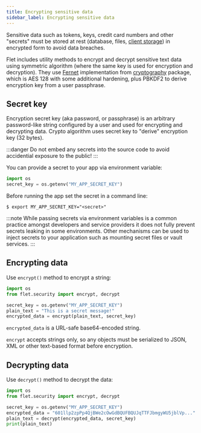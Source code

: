 ```yaml
---
title: Encrypting sensitive data
sidebar_label: Encrypting sensitive data
---
```


Sensitive data such as tokens, keys, credit card numbers and other "secrets" must be stored at rest (database, files, [client storage](/docs/cookbook/client-storage)) in encrypted form to avoid data breaches.

Flet includes utility methods to encrypt and decrypt sensitive text data using symmetric algorithm (where the same key is used for encryption and decryption). They use [Fernet](https://github.com/fernet/spec/blob/master/Spec.md) implementation from [cryptography](https://pypi.org/project/cryptography/) package, which is AES 128 with some additional hardening, plus PBKDF2 to derive encryption key from a user passphrase.

## Secret key

Encryption secret key (aka password, or passphrase) is an arbitrary password-like string configured by a user and used for encrypting and decrypting data. Crypto algorithm uses secret key to "derive" encryption key (32 bytes).

:::danger
Do not embed any secrets into the source code to avoid accidential exposure to the public!
:::

You can provide a secret to your app via environment variable:

```python
import os
secret_key = os.getenv("MY_APP_SECRET_KEY")
```

Before running the app set the secret in a command line:

```
$ export MY_APP_SECRET_KEY="<secret>"
```

:::note
While passing secrets via environment variables is a common practice amongst developers and service providers it does not fully prevent secrets leaking in some environments. Other mechanisms can be used
to inject secrets to your application such as mounting secret files or vault services.
:::

## Encrypting data

Use `encrypt()` method to encrypt a string:

```python
import os
from flet.security import encrypt, decrypt

secret_key = os.getenv("MY_APP_SECRET_KEY")
plain_text = "This is a secret message!"
encrypted_data = encrypt(plain_text, secret_key)
```

`encrypted_data` is a URL-safe base64-encoded string.

`encrypt` accepts strings only, so any objects must be serialized to JSON, XML or other text-based format before encryption.

## Decrypting data

Use `decrypt()` method to decrypt the data:

```python
import os
from flet.security import encrypt, decrypt

secret_key = os.getenv("MY_APP_SECRET_KEY")
encrypted_data = "601llp2zpPp4QjBWe2cOwGdBQUFBQUJqTTFJbmgyWU5jblVp..."
plain_text = decrypt(encrypted_data, secret_key)
print(plain_text)
```
